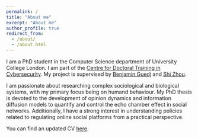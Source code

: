 ```yaml
---
permalink: /
title: "About me"
excerpt: "About me"
author_profile: true
redirect_from: 
  - /about/
  - /about.html
---
```


I am a PhD student in the Computer Science department of University College London. I am part of the [Centre for Doctoral Training in Cybersecurity](https://www.ucl.ac.uk/computer-science/study/postgraduate-research/centre-doctoral-training-cybersecurity). My project is supervised by [Benjamin Guedj](https://bguedj.github.io/) and [Shi Zhou](https://wp.cs.ucl.ac.uk/shizhou/).

I am passionate about researching complex sociological and biological systems, with my primary focus being on humand behaviour. My PhD thesis is devoted to the development of opinion dynamics and information diffusion models to quantify and control the echo chamber effect in social networks. Additionally, I have a strong interest in understanding policies related to regulating online social platforms from a practical perspective.

You can find an updated CV [here](../files/mycv.pdf).